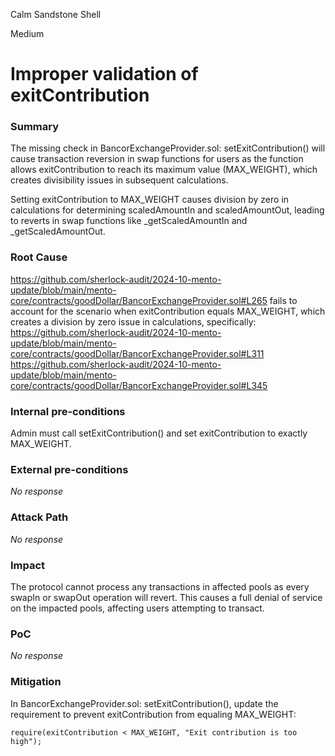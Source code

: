 Calm Sandstone Shell

Medium

# Improper validation of exitContribution

### Summary

The missing check in BancorExchangeProvider.sol: setExitContribution() will cause transaction reversion in swap functions for users as the function allows exitContribution to reach its maximum value (MAX_WEIGHT), which creates divisibility issues in subsequent calculations.

Setting exitContribution to MAX_WEIGHT causes division by zero in calculations for determining scaledAmountIn and scaledAmountOut, leading to reverts in swap functions like _getScaledAmountIn and _getScaledAmountOut.

### Root Cause

https://github.com/sherlock-audit/2024-10-mento-update/blob/main/mento-core/contracts/goodDollar/BancorExchangeProvider.sol#L265
fails to account for the scenario when exitContribution equals MAX_WEIGHT, which creates a division by zero issue in calculations, specifically:
https://github.com/sherlock-audit/2024-10-mento-update/blob/main/mento-core/contracts/goodDollar/BancorExchangeProvider.sol#L311
https://github.com/sherlock-audit/2024-10-mento-update/blob/main/mento-core/contracts/goodDollar/BancorExchangeProvider.sol#L345

### Internal pre-conditions

Admin must call setExitContribution() and set exitContribution to exactly MAX_WEIGHT.

### External pre-conditions

_No response_

### Attack Path

_No response_

### Impact

The protocol cannot process any transactions in affected pools as every swapIn or swapOut operation will revert. This causes a full denial of service on the impacted pools, affecting users attempting to transact.

### PoC

_No response_

### Mitigation

In BancorExchangeProvider.sol: setExitContribution(), update the requirement to prevent exitContribution from equaling MAX_WEIGHT:
```solidity
require(exitContribution < MAX_WEIGHT, "Exit contribution is too high");
```